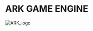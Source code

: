 #      ARK GAME ENGINE
![ARK_logo](https://user-images.githubusercontent.com/59080228/107960136-3fd60680-6fca-11eb-85d8-ba21db0afa66.png)
